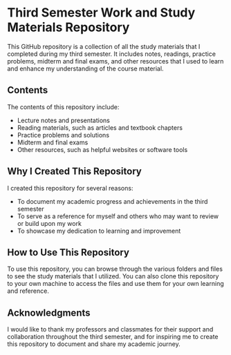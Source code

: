 # Third Semester Work and Study Materials Repository

This GitHub repository is a collection of all the study materials that I completed during my third semester. It includes notes, readings, practice problems, midterm and final exams, and other resources that I used to learn and enhance my understanding of the course material.

## Contents

The contents of this repository include:

- Lecture notes and presentations
- Reading materials, such as articles and textbook chapters
- Practice problems and solutions
- Midterm and final exams
- Other resources, such as helpful websites or software tools

## Why I Created This Repository

I created this repository for several reasons:

- To document my academic progress and achievements in the third semester
- To serve as a reference for myself and others who may want to review or build upon my work
- To showcase my dedication to learning and improvement

## How to Use This Repository

To use this repository, you can browse through the various folders and files to see the study materials that I utilized. You can also clone this repository to your own machine to access the files and use them for your own learning and reference.

## Acknowledgments

I would like to thank my professors and classmates for their support and collaboration throughout the third semester, and for inspiring me to create this repository to document and share my academic journey.
